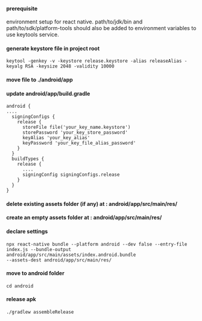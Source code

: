 #### prerequisite
environment setup for react native.
path/to/jdk/bin and path/to/sdk/platform-tools should also be added to environment variables to use keytools service.

#### generate keystore file in project root
```
keytool -genkey -v -keystore release.keystore -alias releaseAlias -keyalg RSA -keysize 2048 -validity 10000
```

#### move file to ./android/app


#### update android/app/build.gradle
```
android {
....
  signingConfigs {
    release {
      storeFile file('your_key_name.keystore')
      storePassword 'your_key_store_password'
      keyAlias 'your_key_alias'
      keyPassword 'your_key_file_alias_password'
    }
  }
  buildTypes {
    release {
      ....
      signingConfig signingConfigs.release
    }
  }
}
```


#### delete existing assets folder (if any) at :  android/app/src/main/res/

#### create an empty assets folder at :  android/app/src/main/res/

#### declare settings
```
npx react-native bundle --platform android --dev false --entry-file index.js --bundle-output android/app/src/main/assets/index.android.bundle 
--assets-dest android/app/src/main/res/
```

#### move to android folder
```
cd android
```

#### release apk
```
./gradlew assembleRelease
```






